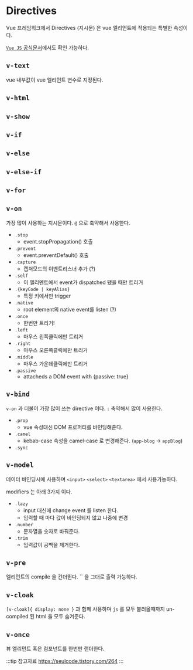 # Directives

Vue 프레임워크에서 Directives (지시문) 은 vue 엘리먼트에 적용되는 특별한 속성이다.

[`Vue JS` 공식문서](https://vuejs.org/v2/api/#directives)에서도 확인 가능하다.

## `v-text`

vue 내부값이 vue 엘리먼트 변수로 지정된다.

## `v-html`

## `v-show`

## `v-if`

## `v-else`

## `v-else-if`

## `v-for`

## `v-on`

가장 많이 사용하는 지시문이다.
`@` 으로 축약해서 사용한다.

* `.stop`
  * event.stopPropagation() 호출
* `.prevent`
  * event.preventDefault() 호출
* `.capture`
  * 캡쳐모드의 이벤트리스너 추가 (?)
* `.self`
  * 이 엘리멘트에서 event가 dispatched 됐을 때만 트리거
* `.{keyCode | keyAlias}`
  * 특정 키에서만 trigger
* `.native`
  * root element의 native event를 listen (?)
* `.once`
  * 한번만 트리거!
* `.left`
  * 마우스 왼쪽클릭에만 트리거
* `.right`
  * 마우스 오른쪽클릭에만 트리거
* `.middle`
  * 마우스 가운데클릭에만 트리거
* `.passive`
  * attacheds a DOM event with {passive: true}

## `v-bind`

`v-on` 과 더불어 가장 많이 쓰는 directive 이다.
`:` 축약해서 많이 사용한다.

* `.prop`
  * vue 속성대신 DOM 프로퍼티를 바인딩해준다.
* `.camel`
  * kebab-case 속성을 camel-case 로 변경해준다. (`app-blog` -> `appBlog`)
* `.sync`

## `v-model`

데이터 바인딩시에 사용하며 `<input>` `<select>` `<textarea>` 에서 사용가능하다.

modifiers 는 아래 3가지 이다.

* `.lazy`
  * input 대신에 change event 를 listen 한다.
  * 입력할 때 마다 값이 바인딩되지 않고 나중에 변경
* `.number`
  * 문자열을 숫자로 바꿔준다.
* `.trim`
  * 입력값이 공백을 제거한다.

## `v-pre`

엘리먼트의 compile 을 건더뛴다. \`\` 을 그대로 출력 가능하다.

## `v-cloak`

`[v-cloak]{ display: none }` 과 함께 사용하며 `js` 를 모두 불러올때까지 un-compiled 된 html 을 모두 숨겨준다.

## `v-once`

뷰 엘리먼트 혹은 컴포넌트를 한번만 랜더한다.

:::tip 참고자료
<https://seulcode.tistory.com/264>
:::
